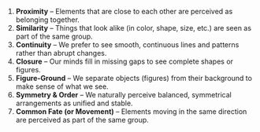 
1. **Proximity** – Elements that are close to each other are perceived as belonging together.
2. **Similarity** – Things that look alike (in color, shape, size, etc.) are seen as part of the same group.
3. **Continuity** – We prefer to see smooth, continuous lines and patterns rather than abrupt changes.
4. **Closure** – Our minds fill in missing gaps to see complete shapes or figures.
5. **Figure-Ground** – We separate objects (figures) from their background to make sense of what we see.
6. **Symmetry & Order** – We naturally perceive balanced, symmetrical arrangements as unified and stable.
7. **Common Fate (or Movement)** – Elements moving in the same direction are perceived as part of the same group.